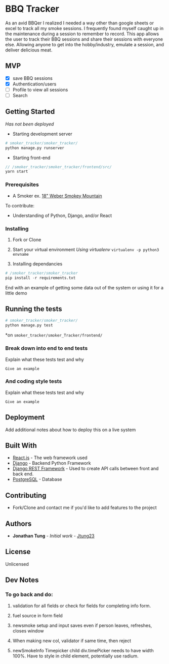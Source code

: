 # BBQ Tracker

As an avid BBQer I realized I needed a way other than google sheets or excel to track all my smoke sessions. I frequently found myself caught up in the maintenance during a session to remember to record.
This app allows the user to track their BBQ sessions and share their sessions with everyone else. Allowing anyone to get into the hobby/industry, emulate a session, and deliver delicious meat.

## MVP
- [x] save BBQ sessions
- [x] Authentication/users
- [ ] Profile to view all sessions
- [ ] Search
## Getting Started

*Has not been deployed*

* Starting development server
```python
# smoker_tracker/smoker_tracker/
python manage.py runserver
```
* Starting front-end
```javascript
// /smoker_tracker/smoker_tracker/frontend/src/
yarn start
```

### Prerequisites

* A Smoker ex. [18" Weber Smokey Mountain](https://www.amazon.com/Weber-721001-Mountain-18-Inch-Charcoal/dp/B001I8ZTJ0)

To contribute:
* Understanding of Python, Django, and/or React

### Installing

1. Fork or Clone

3. Start your virtual environment
*Using virtualenv*
`virtualenv -p python3 envname`

2. Installing dependancies
```python
# /smoker_tracker/smoker_tracker
pip install -r requirements.txt
```

End with an example of getting some data out of the system or using it for a little demo

## Running the tests

```python
# smoker_tracker/smoker_tracker/
python manage.py test
```

*on `smoker_tracker/smoker_Tracker/frontend/`


### Break down into end to end tests

Explain what these tests test and why

```
Give an example
```

### And coding style tests

Explain what these tests test and why

```
Give an example
```

## Deployment

Add additional notes about how to deploy this on a live system

## Built With

* [React.js](https://reactjs.org/docs/hello-world.html) - The web framework used
* [Django](https://docs.djangoproject.com/en/2.0/) - Backend Python Framework
* [Django REST Framework](http://www.django-rest-framework.org/) - Used to create API calls between front and back end.
* [PostgreSQL](https://www.postgresql.org/docs/) - Database

## Contributing
* Fork/Clone and contact me if you'd like to add features to the project

## Authors

* **Jonathan Tung** - *Initial work* - [Jtung23](https://github.com/jtung23)

## License

Unlicensed

## Dev Notes

### To go back and do:

1. validation for all fields or check for fields for completing info form.

2. fuel source in form field

3. newsmoke setup and input saves even if person leaves, refreshes, closes window

4. When making new col, validator if same time, then reject

5. newSmokeInfo Timepicker child div.timePicker needs to have width 100%. Have to style in child element, potentially use radium.
  
